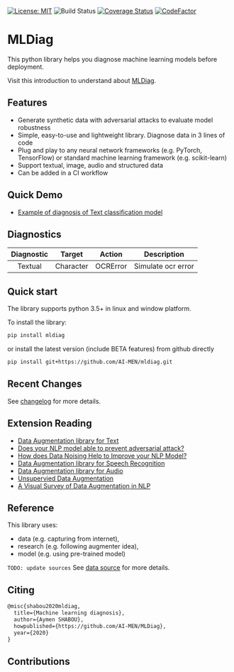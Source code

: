 [![License: MIT](https://img.shields.io/badge/License-MIT-yellow.svg)](https://opensource.org/licenses/MIT)
![Build Status](https://github.com/AI-MEN/MLDiag/workflows/mldiag/badge.svg)
[![Coverage Status](https://codecov.io/gh/AI-MEN/MLDiag/branch/master/graph/badge.svg)](https://codecov.io/gh/AI-MEN/MLDiag) 
[![CodeFactor](https://www.codefactor.io/repository/github/AI-MEN/MLDiag/badge)](https://www.codefactor.io/repository/github/AI-MEN/MLDiag)

# MLDiag

This python library helps you diagnose machine learning models before deployment. 

Visit this introduction to understand about [MLDiag](https://). 


## Features
*   Generate synthetic data with adversarial attacks to evaluate model robustness
*   Simple, easy-to-use and lightweight library. Diagnose data in 3 lines of code
*   Plug and play to any neural network frameworks (e.g. PyTorch, TensorFlow) or standard machine learning framework (e.g. scikit-learn)
*   Support textual, image, audio and structured data
*   Can be added in a CI workflow

    
## Quick Demo
*   [Example of diagnosis of Text classification model](https://github.com/AI-MEN/mldiag/blob/master/examples/tf_text_classification_diag.py)

## Diagnostics
| Diagnostic | Target | Action | Description |
|:---:|:---:|:---:|:---:|
|Textual| Character | OCRError | Simulate ocr error |



## Quick start
The library supports python 3.5+ in linux and window platform.

To install the library:
```bash
pip install mldiag
```
or install the latest version (include BETA features) from github directly
```bash
pip install git+https://github.com/AI-MEN/mldiag.git
```


## Recent Changes

See [changelog](https://github.com/AI-MEN/mldiag/blob/master/CHANGE.md) for more details.

## Extension Reading
*   [Data Augmentation library for Text](https://towardsdatascience.com/data-augmentation-library-for-text-9661736b13ff)
*   [Does your NLP model able to prevent adversarial attack?](https://medium.com/hackernoon/does-your-nlp-model-able-to-prevent-adversarial-attack-45b5ab75129c)
*   [How does Data Noising Help to Improve your NLP Model?](https://medium.com/towards-artificial-intelligence/how-does-data-noising-help-to-improve-your-nlp-model-480619f9fb10)
*   [Data Augmentation library for Speech Recognition](https://towardsdatascience.com/data-augmentation-for-speech-recognition-e7c607482e78)
*   [Data Augmentation library for Audio](https://towardsdatascience.com/data-augmentation-for-audio-76912b01fdf6)
*   [Unsupervied Data Augmentation](https://medium.com/towards-artificial-intelligence/unsupervised-data-augmentation-6760456db143)
*   [A Visual Survey of Data Augmentation in NLP](https://amitness.com/2020/05/data-augmentation-for-nlp/)


## Reference
This library uses:
* data (e.g. capturing from internet),
* research (e.g. following augmenter idea), 
* model (e.g. using pre-trained model) 

`TODO: update sources`
See [data source](https://github.com/AI-MEN/MLDiag/SOURCE.md) for more details.

## Citing

```latex
@misc{shabou2020mldiag,
  title={Machine learning diagnosis},
  author={Aymen SHABOU},
  howpublished={https://github.com/AI-MEN/MLDiag},
  year={2020}
}
```

## Contributions